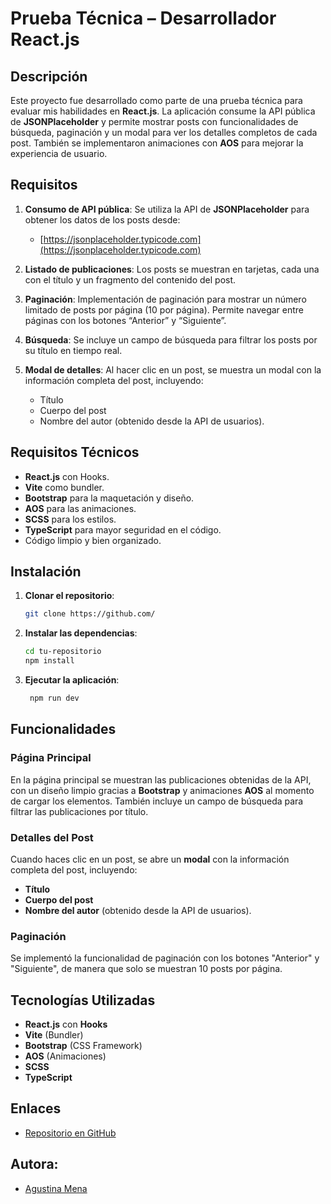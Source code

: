 # Prueba Técnica – Desarrollador React.js

## Descripción
Este proyecto fue desarrollado como parte de una prueba técnica para evaluar mis habilidades en **React.js**. La aplicación consume la API pública de **JSONPlaceholder** y permite mostrar posts con funcionalidades de búsqueda, paginación y un modal para ver los detalles completos de cada post. También se implementaron animaciones con **AOS** para mejorar la experiencia de usuario.

## Requisitos

1. **Consumo de API pública**: Se utiliza la API de **JSONPlaceholder** para obtener los datos de los posts desde:
   - [https://jsonplaceholder.typicode.com](https://jsonplaceholder.typicode.com)

2. **Listado de publicaciones**: Los posts se muestran en tarjetas, cada una con el título y un fragmento del contenido del post.

3. **Paginación**: Implementación de paginación para mostrar un número limitado de posts por página (10 por página). Permite navegar entre páginas con los botones “Anterior” y “Siguiente”.

4. **Búsqueda**: Se incluye un campo de búsqueda para filtrar los posts por su título en tiempo real.

5. **Modal de detalles**: Al hacer clic en un post, se muestra un modal con la información completa del post, incluyendo:
   - Título
   - Cuerpo del post
   - Nombre del autor (obtenido desde la API de usuarios).

## Requisitos Técnicos

- **React.js** con Hooks.
- **Vite** como bundler.
- **Bootstrap** para la maquetación y diseño.
- **AOS** para las animaciones.
- **SCSS** para los estilos.
- **TypeScript** para mayor seguridad en el código.
- Código limpio y bien organizado.

## Instalación

1. **Clonar el repositorio**:

   ```bash
   git clone https://github.com/

2. **Instalar las dependencias**:

   ```bash
   cd tu-repositorio
   npm install

3. **Ejecutar la aplicación**:

   ```bash
    npm run dev

## Funcionalidades

### Página Principal
En la página principal se muestran las publicaciones obtenidas de la API, con un diseño limpio gracias a **Bootstrap** y animaciones **AOS** al momento de cargar los elementos. También incluye un campo de búsqueda para filtrar las publicaciones por título.

### Detalles del Post
Cuando haces clic en un post, se abre un **modal** con la información completa del post, incluyendo:
- **Título**
- **Cuerpo del post**
- **Nombre del autor** (obtenido desde la API de usuarios).

### Paginación
Se implementó la funcionalidad de paginación con los botones "Anterior" y "Siguiente", de manera que solo se muestran 10 posts por página.

## Tecnologías Utilizadas
- **React.js** con **Hooks**
- **Vite** (Bundler)
- **Bootstrap** (CSS Framework)
- **AOS** (Animaciones)
- **SCSS**
- **TypeScript**

## Enlaces
- [Repositorio en GitHub](https://github.com/)

## Autora:
- [Agustina Mena](https://www.linkedin.com/in/agustina-mena-169298204/)